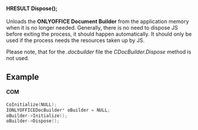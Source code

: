 #### HRESULT Dispose();

Unloads the **ONLYOFFICE Document Builder** from the application memory when it is no longer needed. Generally, there is no need to dispose JS before exiting the process, it should happen automatically. It should only be used if the process needs the resources taken up by JS.

Please note, that for the *.docbuilder* file the *CDocBuilder.Dispose* method is not used.

## Example

#### COM

```c++
CoInitialize(NULL);
IONLYOFFICEDocBuilder* oBuilder = NULL;
oBuilder->Initialize();
oBuilder->Dispose();
```
